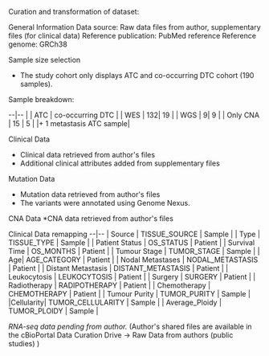 Curation and transformation of dataset: 

General Information
Data source: Raw data files from author, supplementary files (for clinical data)
Reference publication: PubMed reference
Reference genome: GRCh38


Sample size selection
* The study cohort only displays ATC and co-occurring DTC cohort (190 samples). 

Sample breakdown:

--|--
| | ATC | co-occurring DTC |
| WES | 132| 19 |
| WGS | 9| 9 |
| Only CNA | 15 | 5 |
|+ 1 metastasis ATC sample|

Clinical Data
* Clinical data retrieved from author's files 
* Additional clinical attributes added from supplementary files 

Mutation Data
* Mutation data retrieved from author's files 
* The variants were annotated using Genome Nexus.

CNA Data
*CNA data retrieved from author's files 

Clinical Data remapping 
--|--
| Source | TISSUE_SOURCE | Sample |
| Type | TISSUE_TYPE | Sample |
| Patient Status | OS_STATUS | Patient |
| Survival Time | OS_MONTHS | Patient |
| Tumour Stage | TUMOR_STAGE | Sample |
| Age| AGE_CATEGORY | Patient |
| Nodal Metastases | NODAL_METASTASIS | Patient |
| Distant Metastasis | DISTANT_METASTASIS | Patient |
| Leukocytosis | LEUKOCYTOSIS | Patient |
| Surgery | SURGERY | Patient |
| Radiotherapy | RADIPOTHERAPY | Patient |
| Chemotherapy | CHEMOTHERAPY | Patient |
| Tumour Purity | TUMOR_PURITY | Sample |
|Cellularity| TUMOR_CELLULARITY | Sample |
| Average_Ploidy | TUMOR_PLOIDY | Sample |

*RNA-seq data pending from author.*
(Author's shared files are available in the cBioPortal Data Curation Drive -> Raw Data from authors (public studies) )